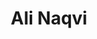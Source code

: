 ---
# Leave the homepage title empty to use the site title
title: Ali Naqvi
type: landing

design:
  # Default section spacing
  spacing: "6rem"

sections:
  - block: resume-biography-3
    content:
      # Choose a user profile to display (a folder name within `content/authors/`)
      username: admin
      text: ""
      # Show a call-to-action button under your biography? (optional)
      button:
        text: Download CV
        url: uploads/CV.pdf
    design:
      css_class: dark
      background:
        color: black
        image:
          # Add your image background to `assets/media/`.
          filename: stacked-peaks.svg
          filters:
            brightness: 1.0
          size: cover
          position: center
          parallax: false

  - block: collection
    id: publications
    widget: text
    content:
      title: Publications
      text: "
      - [**Evolving Many-Model Problem Solvers**](StephenKelly_GPT.pdf) 
        \n*August 2024*  
        \n*Authors: Ali Naqvi, Stephen Kelly*
        \n*Accepted as ALIFE2024 Workshop Paper
      \n\n
      - [**Towards Evolving Creative Algorithms: Musical Time Series Forecasting with Tangled Program Graphs**](uploads/towards_creativity.pdf)  
        \n*July 2024*  
        \n*Authors: Stephen Kelly, Eddie Zhuang, Ali Naqvi, Tanya Djavaherpour*
        \n*Accepted as GPTP2024 Book Chapter 
      \n\n
      - **Improving Efficiency of Indexed Memory for Tangled Program Graphs**
        \n*July 2024*  
        \n*Authors: Tanya Djavaherpour, Ali Naqvi, Stephen Kelly*
        \n*Submitted to ECTA 2024 as Position Paper"
      filters:
        exclude_featured: false
---